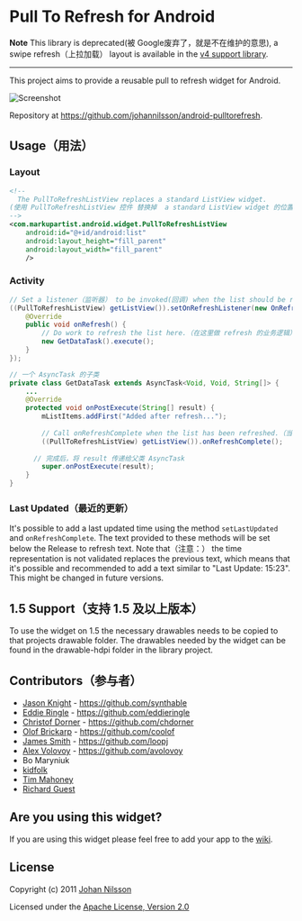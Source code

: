 # Pull To Refresh for Android

**Note** This library is deprecated(被 Google废弃了，就是不在维护的意思), a swipe refresh（上拉加载） layout is available in the [v4 support library](https://developer.android.com/reference/android/support/v4/widget/SwipeRefreshLayout.html).

---

This project aims to provide a reusable pull to refresh widget for Android.

![Screenshot](https://github.com/johannilsson/android-pulltorefresh/raw/master/android-pull-to-refresh.png)

Repository at <https://github.com/johannilsson/android-pulltorefresh>.

## Usage（用法）

### Layout

``` xml
<!--
  The PullToRefreshListView replaces a standard ListView widget.
(使用 PullToRefreshListView 控件 替换掉  a standard ListView widget 的位置)
-->
<com.markupartist.android.widget.PullToRefreshListView
    android:id="@+id/android:list"
    android:layout_height="fill_parent"
    android:layout_width="fill_parent"
    />
```

### Activity

``` java
// Set a listener（监听器） to be invoked(回调) when the list should be refreshed（需要被刷新的时候）.
((PullToRefreshListView) getListView()).setOnRefreshListener(new OnRefreshListener() {
    @Override
    public void onRefresh() {
        // Do work to refresh the list here.（在这里做 refresh 的业务逻辑）
        new GetDataTask().execute();
    }
});

// 一个 AsyncTask 的子类
private class GetDataTask extends AsyncTask<Void, Void, String[]> {
    ...
    @Override
    protected void onPostExecute(String[] result) {
        mListItems.addFirst("Added after refresh...");
      
        // Call onRefreshComplete when the list has been refreshed.（当 list 被刷新后，调用 onRefreshComplete() 这个回调方法）
        ((PullToRefreshListView) getListView()).onRefreshComplete();
      
      // 完成后，将 result 传递给父类 AsyncTask 
        super.onPostExecute(result);
    }
}
```

### Last Updated（最近的更新）

It's possible to add a last updated time using the method `setLastUpdated`
and `onRefreshComplete`. The text provided to these methods will be set below
the Release to refresh text. Note that（注意：） the time representation is not validated
replaces the previous text, which means that it's possible and recommended to
add a text similar to "Last Update: 15:23". This might be changed in future
versions.

## 1.5 Support（支持 1.5 及以上版本）

To use the widget on 1.5 the necessary drawables needs to be copied to that
projects drawable folder. The drawables needed by the widget can be found in
the drawable-hdpi folder in the library project.

## Contributors（参与者）

* [Jason Knight](http://www.synthable.com/) - <https://github.com/synthable>
* [Eddie Ringle](http://eddieringle.com/) - <https://github.com/eddieringle>
* [Christof Dorner](http://chdorner.com) - <https://github.com/chdorner>
* [Olof Brickarp](http://www.yay.se) - <https://github.com/coolof>
* [James Smith](http://loopj.com/) - <https://github.com/loopj>
* [Alex Volovoy](http://bytesharp.com/) - <https://github.com/avolovoy>
* Bo Maryniuk
* [kidfolk](https://github.com/kidfolk)
* [Tim Mahoney](https://github.com/timahoney)
* [Richard Guest](https://github.com/quiffman)

## Are you using this widget?

If you are using this widget please feel free to add your app to the
[wiki](https://github.com/johannilsson/android-pulltorefresh/wiki/Apps).

## License
Copyright (c) 2011 [Johan Nilsson](http://markupartist.com)

Licensed under the [Apache License, Version 2.0](http://www.apache.org/licenses/LICENSE-2.0.html)


